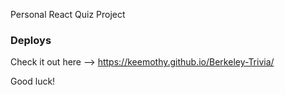 Personal React Quiz Project

### Deploys
Check it out here --> https://keemothy.github.io/Berkeley-Trivia/

Good luck!

